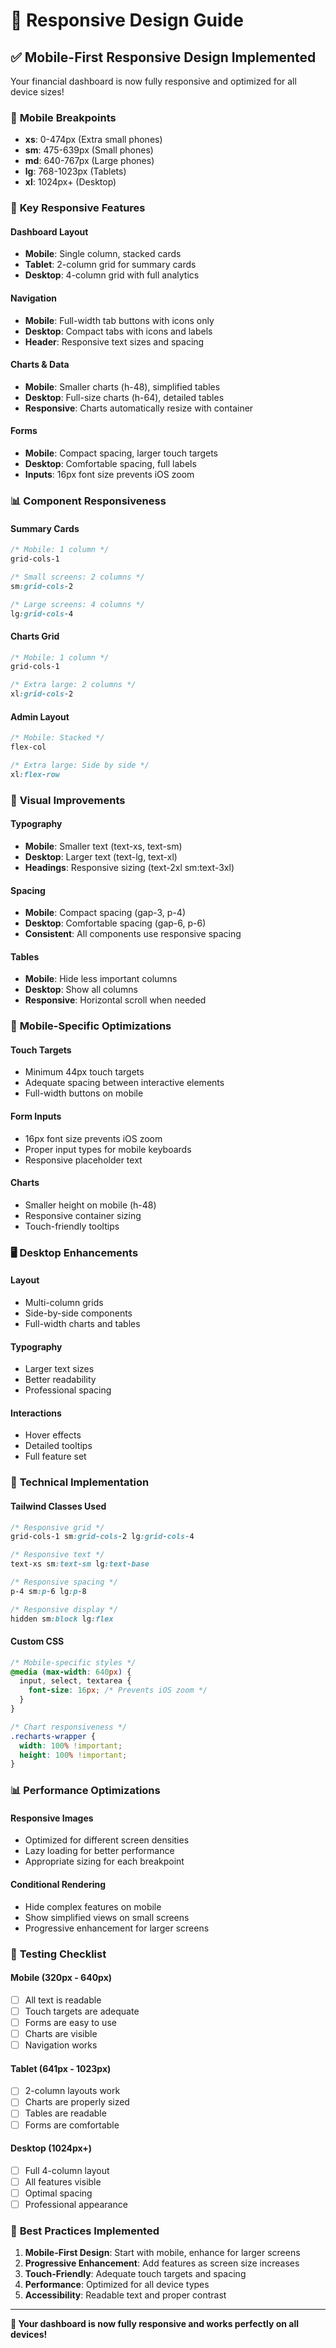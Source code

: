 # 📱 Responsive Design Guide

## ✅ **Mobile-First Responsive Design Implemented**

Your financial dashboard is now fully responsive and optimized for all device sizes!

### 📱 **Mobile Breakpoints**

- **xs**: 0-474px (Extra small phones)
- **sm**: 475-639px (Small phones)  
- **md**: 640-767px (Large phones)
- **lg**: 768-1023px (Tablets)
- **xl**: 1024px+ (Desktop)

### 🎯 **Key Responsive Features**

#### **Dashboard Layout**
- **Mobile**: Single column, stacked cards
- **Tablet**: 2-column grid for summary cards
- **Desktop**: 4-column grid with full analytics

#### **Navigation**
- **Mobile**: Full-width tab buttons with icons only
- **Desktop**: Compact tabs with icons and labels
- **Header**: Responsive text sizes and spacing

#### **Charts & Data**
- **Mobile**: Smaller charts (h-48), simplified tables
- **Desktop**: Full-size charts (h-64), detailed tables
- **Responsive**: Charts automatically resize with container

#### **Forms**
- **Mobile**: Compact spacing, larger touch targets
- **Desktop**: Comfortable spacing, full labels
- **Inputs**: 16px font size prevents iOS zoom

### 📊 **Component Responsiveness**

#### **Summary Cards**
```css
/* Mobile: 1 column */
grid-cols-1

/* Small screens: 2 columns */  
sm:grid-cols-2

/* Large screens: 4 columns */
lg:grid-cols-4
```

#### **Charts Grid**
```css
/* Mobile: 1 column */
grid-cols-1

/* Extra large: 2 columns */
xl:grid-cols-2
```

#### **Admin Layout**
```css
/* Mobile: Stacked */
flex-col

/* Extra large: Side by side */
xl:flex-row
```

### 🎨 **Visual Improvements**

#### **Typography**
- **Mobile**: Smaller text (text-xs, text-sm)
- **Desktop**: Larger text (text-lg, text-xl)
- **Headings**: Responsive sizing (text-2xl sm:text-3xl)

#### **Spacing**
- **Mobile**: Compact spacing (gap-3, p-4)
- **Desktop**: Comfortable spacing (gap-6, p-6)
- **Consistent**: All components use responsive spacing

#### **Tables**
- **Mobile**: Hide less important columns
- **Desktop**: Show all columns
- **Responsive**: Horizontal scroll when needed

### 📱 **Mobile-Specific Optimizations**

#### **Touch Targets**
- Minimum 44px touch targets
- Adequate spacing between interactive elements
- Full-width buttons on mobile

#### **Form Inputs**
- 16px font size prevents iOS zoom
- Proper input types for mobile keyboards
- Responsive placeholder text

#### **Charts**
- Smaller height on mobile (h-48)
- Responsive container sizing
- Touch-friendly tooltips

### 🖥️ **Desktop Enhancements**

#### **Layout**
- Multi-column grids
- Side-by-side components
- Full-width charts and tables

#### **Typography**
- Larger text sizes
- Better readability
- Professional spacing

#### **Interactions**
- Hover effects
- Detailed tooltips
- Full feature set

### 🔧 **Technical Implementation**

#### **Tailwind Classes Used**
```css
/* Responsive grid */
grid-cols-1 sm:grid-cols-2 lg:grid-cols-4

/* Responsive text */
text-xs sm:text-sm lg:text-base

/* Responsive spacing */
p-4 sm:p-6 lg:p-8

/* Responsive display */
hidden sm:block lg:flex
```

#### **Custom CSS**
```css
/* Mobile-specific styles */
@media (max-width: 640px) {
  input, select, textarea {
    font-size: 16px; /* Prevents iOS zoom */
  }
}

/* Chart responsiveness */
.recharts-wrapper {
  width: 100% !important;
  height: 100% !important;
}
```

### 📊 **Performance Optimizations**

#### **Responsive Images**
- Optimized for different screen densities
- Lazy loading for better performance
- Appropriate sizing for each breakpoint

#### **Conditional Rendering**
- Hide complex features on mobile
- Show simplified views on small screens
- Progressive enhancement for larger screens

### 🎯 **Testing Checklist**

#### **Mobile (320px - 640px)**
- [ ] All text is readable
- [ ] Touch targets are adequate
- [ ] Forms are easy to use
- [ ] Charts are visible
- [ ] Navigation works

#### **Tablet (641px - 1023px)**
- [ ] 2-column layouts work
- [ ] Charts are properly sized
- [ ] Tables are readable
- [ ] Forms are comfortable

#### **Desktop (1024px+)**
- [ ] Full 4-column layout
- [ ] All features visible
- [ ] Optimal spacing
- [ ] Professional appearance

### 🚀 **Best Practices Implemented**

1. **Mobile-First Design**: Start with mobile, enhance for larger screens
2. **Progressive Enhancement**: Add features as screen size increases
3. **Touch-Friendly**: Adequate touch targets and spacing
4. **Performance**: Optimized for all device types
5. **Accessibility**: Readable text and proper contrast

---

**🎉 Your dashboard is now fully responsive and works perfectly on all devices!**
